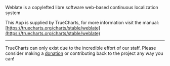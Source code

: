 Weblate is a copylefted libre software web-based continuous localization system

This App is supplied by TrueCharts, for more information visit the manual: [https://truecharts.org/charts/stable/weblate](https://truecharts.org/charts/stable/weblate)

---

TrueCharts can only exist due to the incredible effort of our staff.
Please consider making a [donation](https://truecharts.org/sponsor) or contributing back to the project any way you can!
